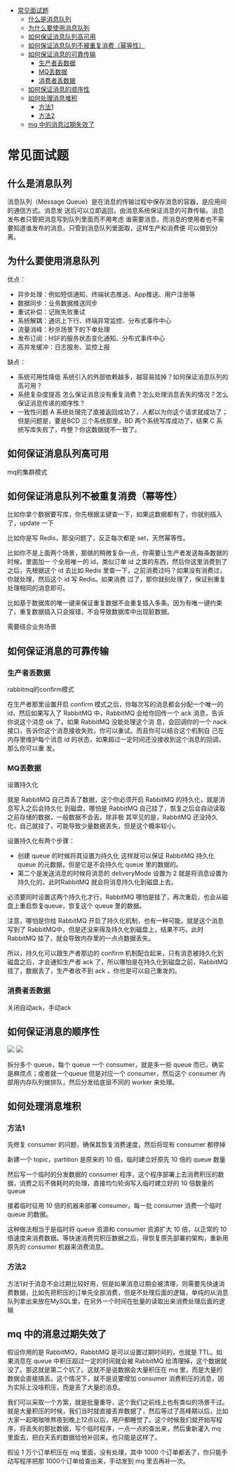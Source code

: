 * [常见面试题](#常见面试题)
    * [什么是消息队列](#什么是消息队列)
    * [为什么要使用消息队列](#为什么要使用消息队列)
    * [如何保证消息队列高可用](#如何保证消息队列高可用)
    * [如何保证消息队列不被重复消费（幂等性）](#如何保证消息队列不被重复消费幂等性)
    * [如何保证消息的可靠传输](#如何保证消息的可靠传输)
        * [生产者丢数据](#生产者丢数据)
        * [MQ丢数据](#mq丢数据)
        * [消费者丢数据](#消费者丢数据)
    * [如何保证消息的顺序性](#如何保证消息的顺序性)
    * [如何处理消息堆积](#如何处理消息堆积)
        * [方法1](#方法1)
        * [方法2](#方法2)
    * [mq 中的消息过期失效了](#mq-中的消息过期失效了)
# 常见面试题
## 什么是消息队列
消息队列（Message Queue）是在消息的传输过程中保存消息的容器，是应用间的通信方式。消息发 送后可以立即返回，由消息系统保证消息的可靠传输，消息发布者只管把消息写到队列里面而不用考虑 谁需要消息，而消息的使用者也不需要知道谁发布的消息，只管到消息队列里面取，这样生产和消费便 可以做到分离。
## 为什么要使用消息队列
优点：
- 异步处理：例如短信通知、终端状态推送、App推送、用户注册等
- 数据同步：业务数据推送同步
- 重试补偿：记账失败重试
- 系统解耦：通讯上下行、终端异常监控、分布式事件中心
- 流量消峰：秒杀场景下的下单处理
- 发布订阅：HSF的服务状态变化通知、分布式事件中心
- 高并发缓冲：日志服务、监控上报

缺点：
- 系统可用性降低 系统引入的外部依赖越多，越容易挂掉？如何保证消息队列的高可用？
- 系统复杂度提高 怎么保证消息没有重复消费？怎么处理消息丢失的情况？怎么保证消息传递的顺序性？
- 一致性问题 A 系统处理完了直接返回成功了，人都以为你这个请求就成功了；但是问题是，要是BCD 三个系统那里，BD 两个系统写库成功了，结果 C 系统写库失败了，咋整？你这数据就不一致了。
## 如何保证消息队列高可用
mq的集群模式
## 如何保证消息队列不被重复消费（幂等性）
比如你拿个数据要写库，你先根据主键查一下，如果这数据都有了，你就别插入了，update 一下

比如你是写 Redis，那没问题了，反正每次都是 set，天然幂等性。

比如你不是上面两个场景，那做的稍微复杂一点，你需要让生产者发送每条数据的时候，里面加一 个全局唯一的 id，类似订单 id 之类的东西，然后你这里消费到了之后，先根据这个 id 去比如 Redis 里查一下，之前消费过吗？如果没有消费过，你就处理，然后这个 id 写 Redis。如果消费 过了，那你就别处理了，保证别重复处理相同的消息即可。

比如基于数据库的唯一键来保证重复数据不会重复插入多条。因为有唯一键约束了，重复数据插入只会报错，不会导致数据库中出现脏数据。

需要结合业务场景
## 如何保证消息的可靠传输
### 生产者丢数据
rabbitmq的confirm模式

在生产者那里设置开启 confirm 模式之后，你每次写的消息都会分配一个唯一的 id，然后如果写入了 RabbitMQ 中，RabbitMQ 会给你回传一个 ack 消息，告诉你说这个消息 ok 了。如果 RabbitMQ 没能处理这个消
息，会回调你的一个 nack 接口，告诉你这个消息接收失败，你可以重试。而且你可以结合这个机制自
己在内存里维护每个消息 id 的状态，如果超过一定时间还没接收到这个消息的回调，那么你可以重
发。

### MQ丢数据
设置持久化

就是 RabbitMQ 自己弄丢了数据，这个你必须开启 RabbitMQ 的持久化，就是消息写入之后会持久化
到磁盘，哪怕是 RabbitMQ 自己挂了，恢复之后会自动读取之前存储的数据，一般数据不会丢。除非极
其罕见的是，RabbitMQ 还没持久化，自己就挂了，可能导致少量数据丢失，但是这个概率较小。

设置持久化有两个步骤：
- 创建 queue 的时候将其设置为持久化 这样就可以保证 RabbitMQ 持久化 queue 的元数据，但是它是不会持久化 queue 里的数据的。
- 第二个是发送消息的时候将消息的 deliveryMode 设置为 2 就是将消息设置为持久化的，此时RabbitMQ 就会将消息持久化到磁盘上去。

必须要同时设置这两个持久化才行，RabbitMQ 哪怕是挂了，再次重启，也会从磁盘上重启恢复queue，恢复这个 queue 里的数据。

注意，哪怕是你给 RabbitMQ 开启了持久化机制，也有一种可能，就是这个消息写到了 RabbitMQ中，但是还没来得及持久化到磁盘上，结果不巧，此时 RabbitMQ 挂了，就会导致内存里的一点点数据丢失。

所以，持久化可以跟生产者那边的 confirm 机制配合起来，只有消息被持久化到磁盘之后，才会通知生产者 ack 了，所以哪怕是在持久化到磁盘之前，RabbitMQ 挂了，数据丢了，生产者收不到 ack ，你也是可以自己重发的。

### 消费者丢数据
关闭自动ack，手动ack
## 如何保证消息的顺序性
![](../img/消息队列/消息顺序性1.png)
![](../img/消息队列/消息顺序性2.png)

拆分多个 queue，每个 queue 一个 consumer，就是多一些 queue 而已，确实是麻烦点；或者就一个queue 但是对应一个 consumer，然后这个 consumer 内部用内存队列做排队，然后分发给底层不同的 worker 来处理。
## 如何处理消息堆积
### 方法1
先修复 consumer 的问题，确保其恢复消费速度，然后将现有 consumer 都停掉

新建一个 topic，partition 是原来的 10 倍，临时建立好原先 10 倍的 queue 数量

然后写一个临时的分发数据的 consumer 程序，这个程序部署上去消费积压的数据，消费之后不做耗时的处理，直接均匀轮询写入临时建立好的 10 倍数量的 queue

接着临时征用 10 倍的机器来部署 consumer，每一批 consumer 消费一个临时 queue 的数据。

这种做法相当于是临时将 queue 资源和 consumer 资源扩大 10 倍，以正常的 10 倍速度来消费数据。等快速消费完积压数据之后，得恢复原先部署的架构，重新用原先的 consumer 机器来消费消息。
### 方法2
方法1对于消息不会过期比较好用，但是如果消息过期会被清理，则需要先快速消费数据，比如先把积压的订单先全部消费，但是不处理后面的逻辑，单纯的从消息队列拿出来放在MySQL里，在另外一个时间在批量的读取出来消费处理后面的逻辑
## mq 中的消息过期失效了
假设你用的是 RabbitMQ，RabbtiMQ 是可以设置过期时间的，也就是 TTL。如果消息在 queue 中积压超过一定的时间就会被 RabbitMQ 给清理掉，这个数据就没了。那这就是第二个坑了。这就不是说数据会大量积压在 mq 里，而是大量的数据会直接搞丢。这个情况下，就不是说要增加 consumer 消费积压的消息，因为实际上没啥积压，而是丢了大量的消息。

我们可以采取一个方案，就是批量重导，这个我们之前线上也有类似的场景干过。就是大量积压的时候，我们当时就直接丢弃数据了，然后等过了高峰期以后，比如大家一起喝咖啡熬夜到晚上12点以后，用户都睡觉了。这个时候我们就开始写程序，将丢失的那批数据，写个临时程序，一点一点的查出来，然后重新灌入 mq 里面去，把白天丢的数据给他补回来。也只能是这样了。

假设 1 万个订单积压在 mq 里面，没有处理，其中 1000 个订单都丢了，你只能手动写程序把那 1000个订单给查出来，手动发到 mq 里去再补一次。